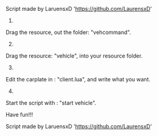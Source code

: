Script made by LaruensxD 'https://github.com/LaurensxD'




1.
Drag the resource, out the folder: "vehcommand".



2.
Drag the resource: "vehicle", into your resource folder.



3.
Edit the carplate in : "client.lua", and write what you want.

4.
Start the script with : "start vehicle".

Have fun!!!


Script made by LaruensxD 'https://github.com/LaurensxD'
